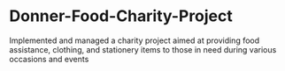 # Donner-Food-Charity-Project
Implemented and managed a charity project aimed at providing food assistance, clothing, and stationery items to those in need during various occasions and events
